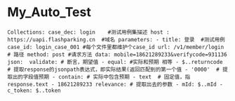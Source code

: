 # My_Auto_Test

`Collections:
  case_dec: login    #测试用例集描述
  host : https://uapi.flashparking.cn  #域名
  parameters:
    -
      title: 登录  #测试用例
      case_id: login_case_001 #每个文件里都维护个case_id
      url: /v1/member/login # 路径
      method: post #请求方法
      data: mobile=18621289233&verifycode=931136
      json: 
      validate: # 断言，期望值
        - equal: #实际和预期 相等
            - $..returncode  # 提取response的jsonpath表达式，即实际结果(返回匹配到的第一个值
            - '0000'  # 提取出的字段值预期
        - contain: # 实际中包含预期
            - text  # 固定值，指 response.text
            - 18621289233
      relevance: # 提取出去的参数
        - mId: $..mId
        - c_token: $..token`
